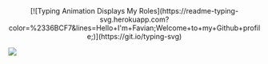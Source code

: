 <div class="center-typing-animation">
[![Typing Animation Displays My Roles](https://readme-typing-svg.herokuapp.com?color=%2336BCF7&lines=Hello+I'm+Favian;Welcome+to+my+Github+profile;)](https://git.io/typing-svg)
</div>

<style>
.center-typing-animation {
  text-align: center;
}
</style>



![](https://komarev.com/ghpvc/?username=bionicreject&label=TIMES+STALKED&style=for-the-badge)
